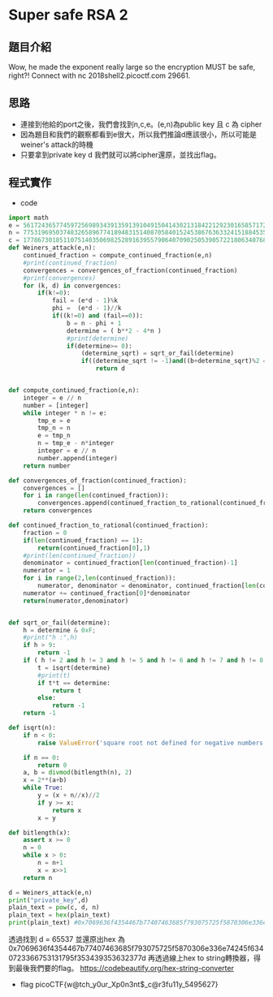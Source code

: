 # Super safe RSA 2
## 題目介紹
Wow, he made the exponent really large so the encryption MUST be safe, right?! Connect with nc 2018shell2.picoctf.com 29661.
## 思路
* 連接到他給的port之後，我們會找到n,c,e。(e,n)為public key 且 c 為 cipher
* 因為題目和我們的觀察都看到e很大，所以我們推論d應該很小，所以可能是weiner's attack的時機 
* 只要拿到private key d 我們就可以將cipher還原，並找出flag。

## 程式實作
* code
```python
import math
e = 56172436577459725698934391359139104915041430213184221292301658571726414059411889155782982024019814564512291421932489731563519296372873415080546379424619308859152360214209740169135159761234894923144971372974038021945201954600238994209605035703317119192844975463915465725406543097929017637859019950590916533609
n = 77531969503748326589677418948315140870584015245386763633241518845356850979564402923266696704186567270006361208862086254527576010412135230279553684940635956656649728134893874567619948675304052482720430367748612708917105846534082863042823913166120865362252479206576942147071396319459112580853771742537940112457
c = 1778673018511075140350698252891639557906407090250539057221806340768776705763113815373271713598206734943304136885307657644746166557801527614555955063613958550715606102502660768573300084767410478866161295739179626743292839204862654148472896949835346074323716667404949929701903737872090588147698250826373180618
def Weiners_attack(e,n):
	continued_fraction = compute_continued_fraction(e,n)
	#print(continued_fraction)
	convergences = convergences_of_fraction(continued_fraction)
	#print(convergences)
	for (k, d) in convergences:
		if(k!=0):
			fail = (e*d - 1)%k
			phi =  (e*d - 1)//k 
			if((k!=0) and (fail==0)):
				b = n - phi + 1
				determine = ( b**2 - 4*n )
				#print(determine)
				if(determine>= 0):
					(determine_sqrt) = sqrt_or_fail(determine)
					if((determine_sqrt != -1)and((b+determine_sqrt)%2 == 0)):
						return d


def compute_continued_fraction(e,n):
	integer = e // n
	number = [integer]
	while integer * n != e:
		tmp_e = e
		tmp_n = n
		e = tmp_n
		n = tmp_e - n*integer
		integer = e // n
		number.append(integer)
	return number

def convergences_of_fraction(continued_fraction):
	convergences = []
	for i in range(len(continued_fraction)):
		convergences.append(continued_fraction_to_rational(continued_fraction[0:i+1]))
	return convergences

def continued_fraction_to_rational(continued_fraction):
	fraction = 0
	if(len(continued_fraction) == 1):
		return(continued_fraction[0],1)
	#print(len(continued_fraction))
	denominator = continued_fraction[len(continued_fraction)-1]
	numerator = 1
	for i in range(2,len(continued_fraction)):
		numerator, denominator = denominator, continued_fraction[len(continued_fraction)-i]*denominator+numerator
	numerator += continued_fraction[0]*denominator
	return(numerator,denominator)


def sqrt_or_fail(determine):
	h = determine & 0xF;
	#print("h :",h)
	if h > 9:
		return -1 
	if ( h != 2 and h != 3 and h != 5 and h != 6 and h != 7 and h != 8 ):
		t = isqrt(determine)
		#print(t)
		if t*t == determine:
			return t
		else:
			return -1
	return -1

def isqrt(n):
	if n < 0:
		raise ValueError('square root not defined for negative numbers')

	if n == 0:
		return 0
	a, b = divmod(bitlength(n), 2)
	x = 2**(a+b)
	while True:
		y = (x + n//x)//2
		if y >= x:
			return x
		x = y

def bitlength(x):
	assert x >= 0
	n = 0
	while x > 0:
		n = n+1
		x = x>>1
	return n

d = Weiners_attack(e,n)
print("private_key",d)
plain_text = pow(c, d, n)
plain_text = hex(plain_text)
print(plain_text) #0x7069636f4354467b77407463685f793075725f5870306e336e74245f6340723366753131795f353439353632377d
```
透過找到 d = 65537
並還原出hex 為 0x7069636f4354467b77407463685f793075725f5870306e336e74245f6340723366753131795f353439353632377d
再透過線上hex to string轉換器，得到最後我們要的flag。
https://codebeautify.org/hex-string-converter
* flag
picoCTF{w@tch_y0ur_Xp0n3nt$_c@r3fu11y_5495627}